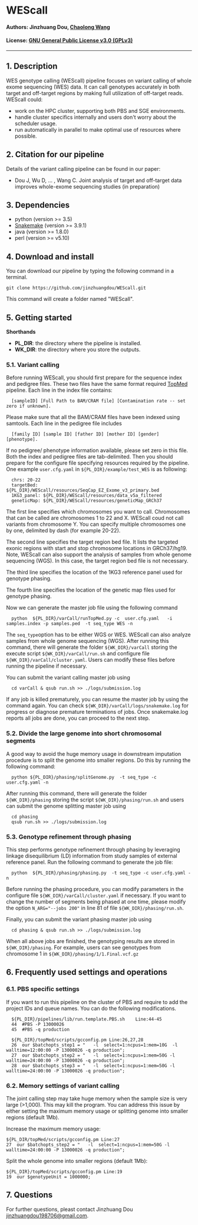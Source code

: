 # WEScall

#### Authors: Jinzhuang Dou, [Chaolong Wang](http://chaolongwang.github.io)

#### License: [GNU General Public License v3.0 (GPLv3)](https://www.gnu.org/licenses/gpl-3.0.en.html)
---

## 1. Description

WES genotype calling (WEScall) pipeline focuses on variant calling of whole exome sequencing (WES) data. It can call genotypes accurately in both target and off-target regions by making full utilization of off-target reads. 
WEScall could: 
* work on the HPC cluster, supporting both PBS and SGE environments.
* handle cluster specifics internally and users don't worry about the scheduler usage.
* run automatically in parallel to make optimal use of resources where possible. 

## 2. Citation for our pipeline 

Details of the variant calling pipeline can be found in our paper:  
* Dou J, Wu D, ... , Wang C. Joint analysis of target and off-target data improves whole-exome sequencing studies (in preparation)

## 3. Dependencies
* python (version >= 3.5)
* [Snakemake](https://snakemake.readthedocs.io/en/stable/) (version >= 3.9.1)
* java (version >= 1.8.0)
* perl (version >= v5.10)

## 4. Download and install

You can download our pipeline by typing the following command in a terminal.

`git clone https://github.com/jinzhuangdou/WEScall.git` 

This command will create a folder named "WEScall". 

## 5. Getting started 

**Shorthands**
* **PL_DIR**: the directory where the pipeline is installed. 
* **WK_DIR**: the directory where you store the outputs.

### 5.1. Variant calling 
Before running WEScall, you should first prepare for the sequence index and pedigree files. These two files have the same format required [TopMed](https://github.com/statgen/topmed_freeze3_calling) pipeline.
Each line in the index file contains:
```
  [sampleID] [Full Path to BAM/CRAM file] [Contamination rate -- set zero if unknown].
``` 
Please make sure that all the BAM/CRAM files have been indexed using samtools. 
Each line in the pedigree file includes 
```
  [family ID] [sample ID] [father ID] [mother ID] [gender] [phenotype].
``` 
If no pedigree/ phenotype information available, please set zero in this file. Both the index and pedigree files are tab-delimited. Then you should prepare for the configure file specifying resources required by the pipeline. One example `user.cfg.yaml` in `${PL_DIR}/example/test_WES` is as following: 

```
  chrs: 20-22   
  targetBed:  ${PL_DIR}/WEScall/resources/SeqCap_EZ_Exome_v3_primary.bed
  1KG3_panel: ${PL_DIR}/WEScall/resources/data_v5a_filtered
  geneticMap: ${PL_DIR}/WEScall/resources/geneticMap_GRCh37
``` 
The first line specifies which chromosomes you want to call. Chromosomes that can be called are chromosomes 1 to 22 and X. WEScall coud not call variants from chromosome Y. You can specify multiple chromosomes one by one, delimited by dash (for example 20-22). 

The second line specifies the target region bed file. It lists the targeted exonic regions with start and stop chromosome locations in GRCh37/hg19. Note, WEScall can also support the analysis of samples from whole genome sequencing (WGS). In this case, the target region bed file is not necessary. 

The third line specifies the location of the 1KG3 reference panel used for genotype phasing. 

The fourth line specifies the location of the genetic map files used for genotype phasing. 

Now we can generate the master job file using the following command

```
  python  ${PL_DIR}/varCall/runTopMed.py -c  user.cfg.yaml   -i samples.index -p samples.ped  -t seq_type WES -n 
``` 
The `seq_type`option has to be either WGS or WES. WEScall can also analyze samples from whole genome sequencing (WGS). After running this command, there will generate the folder `${WK_DIR}/varCall` storing the execute script `${WK_DIR}/varCall/run.sh` and configure file `${WK_DIR}/varCall/cluster.yaml`. Users can modify these files before running the pipeline if necessary. 

You can submit the variant calling master job using
```
  cd varCall & qsub run.sh >> ./logs/submission.log  
``` 
If any job is killed prematurely, you can resume the master job by using the command again. You can check `${WK_DIR}/varCall/logs/snakemake.log` for progress or diagnose premature terminations of jobs. Once snakemake.log reports all jobs are done, you can proceed to the next step.

### 5.2. Divide the large genome into short chromosomal segments 

A good way to avoid the huge memory usage in downstream imputation procedure is to split the genome into smaller regions. Do this by 
running the following command:
```
  python ${PL_DIR}/phasing/splitGenome.py  -t seq_type -c user.cfg.yaml -n  
``` 
After running this command, there will generate the folder `${WK_DIR}/phasing` storing the script `${WK_DIR}/phasing/run.sh` and users can submit the genome splitting master job using
```
  cd phasing
  qsub run.sh >> ./logs/submission.log
```

### 5.3. Genotype refinement through phasing

This step performs genotype refinement through phasing by leveraging linkage disequilibrium (LD) information from study samples of external reference panel. Run the following command to generate the job file: 
```
  python  ${PL_DIR}/phasing/phasing.py  -t seq_type -c user.cfg.yaml -n
```
Before running the phasing procedure, you can modify parameters in the configure file `${WK_DIR}/varCall/cluster.yaml` if necessary. If you want to change the number of segments being phased at one time, please modify the option `N_ARG="--jobs 200"` in line 81 of file `${WK_DIR}/phasing/run.sh`. 

Finally, you can submit the variant phasing master job using
```
  cd phasing & qsub run.sh >> ./logs/submission.log
```
When all above jobs are finished, the genotyping results are stored in `${WK_DIR}/phasing`. For example, users can see genotypes from chromosome 1 in `${WK_DIR}/phasing/1/1.Final.vcf.gz` 

## 6. Frequently used settings and operations

### 6.1. PBS specific settings
If you want to run this pipeline on the cluster of PBS and require to add the project IDs and queue names. You can do the following modifications.
```
  ${PL_DIR}/pipelines/lib/run.template.PBS.sh    Line:44-45
  44  #PBS -P 13000026
  45  #PBS -q production

  ${PL_DIR}/topMed/scripts/gcconfig.pm Line:26,27,28
  26  our $batchopts_step1 = "   -l  select=1:ncpus=1:mem=10G  -l walltime=12:00:00 -P 13000026 -q production";
  27  our $batchopts_step2 = "   -l  select=1:ncpus=1:mem=50G -l walltime=24:00:00 -P 13000026 -q production";
  28  our $batchopts_step3 = "   -l  select=1:ncpus=1:mem=50G -l walltime=24:00:00 -P 13000026 -q production";
```
### 6.2. Memory settings of variant calling
The joint calling step may take huge memory when the sample size is very large (>1,000). This may kill the program. You can address this issue by either setting the maximum memory usage or splitting genome into smaller regions (default 1Mb).

Increase the maximum memory usage:
```
${PL_DIR/topMed/scripts/gcconfig.pm Line:27
27  our $batchopts_step2 = "   -l  select=1:ncpus=1:mem=50G -l walltime=24:00:00 -P 13000026 -q production";
```
Split the whole genome into smaller regions (default 1Mb): 
```
${PL_DIR}/topMed/scripts/gcconfig.pm Line:19
19  our $genotypeUnit = 1000000;
```
## 7. Questions
For further questions, pleast contact Jinzhuang Dou <jinzhuangdou198706@gmail.com>.
